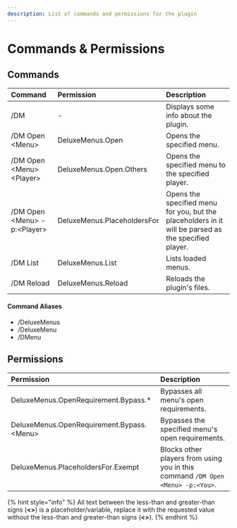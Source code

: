 ```yaml
---
description: List of commands and permissions for the plugin
---
```


# Commands & Permissions

## Commands

| **Command** | **Permission** | Description |
| :--- | :--- | :--- |
| /DM | - | Displays some info about the plugin. |
| /DM Open &lt;Menu&gt; | DeluxeMenus.Open | Opens the specified menu. |
| /DM Open  &lt;Menu&gt; &lt;Player&gt; | DeluxeMenus.Open.Others | Opens the specified menu to the specified player. |
| /DM Open &lt;Menu&gt; -p:&lt;Player&gt; | DeluxeMenus.PlaceholdersFor | Opens the specified menu for you, but the placeholders in it will be parsed as the specified player. |
| /DM List | DeluxeMenus.List | Lists loaded menus. |
| /DM Reload | DeluxeMenus.Reload | Reloads the plugin's files. |

#### Command Aliases

* /DeluxeMenus
* /DeluxeMenu
* /DMenu

## Permissions

| Permission | Description |
| :--- | :--- |
| DeluxeMenus.OpenRequirement.Bypass.\* | Bypasses all menu's open requirements. |
| DeluxeMenus.OpenRequirement.Bypass.&lt;Menu&gt; | Bypasses the specified menu's open requirements. |
| DeluxeMenus.PlaceholdersFor.Exempt | Blocks other players from using you in this command `/DM Open <Menu> -p:<You>`. |

{% hint style="info" %}
All text between the less-than and greater-than signs \(**&lt;&gt;**\) is a placeholder/variable, replace it with the requested value without the less-than and greater-than signs \(**&lt;&gt;**\).
{% endhint %}

